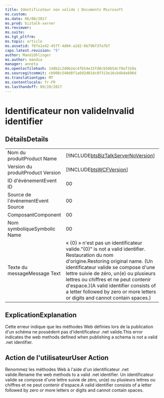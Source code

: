 ```yaml
---
title: Identificateur non valide | Documents Microsoft
ms.custom: 
ms.date: 06/08/2017
ms.prod: biztalk-server
ms.reviewer: 
ms.suite: 
ms.tgt_pltfrm: 
ms.topic: article
ms.assetid: f87e1e42-457f-4d04-a1d2-6b796f3fa7b7
caps.latest.revision: "5"
author: MandiOhlinger
ms.author: mandia
manager: anneta
ms.openlocfilehash: 148b2c2d0b2ec4fb54e15fd8cb50b5dcf0af310a
ms.sourcegitcommit: cb908c540d8f1a692d01dc8f313e16cb4b4e696d
ms.translationtype: MT
ms.contentlocale: fr-FR
ms.lasthandoff: 09/20/2017
---
```

# <a name="invalid-identifier"></a><span data-ttu-id="b7f9c-102">Identificateur non valide</span><span class="sxs-lookup"><span data-stu-id="b7f9c-102">Invalid identifier</span></span>
## <a name="details"></a><span data-ttu-id="b7f9c-103">Détails</span><span class="sxs-lookup"><span data-stu-id="b7f9c-103">Details</span></span>  
  
|||  
|-|-|  
|<span data-ttu-id="b7f9c-104">Nom du produit</span><span class="sxs-lookup"><span data-stu-id="b7f9c-104">Product Name</span></span>|[!INCLUDE[btsBizTalkServerNoVersion](../includes/btsbiztalkservernoversion-md.md)]|  
|<span data-ttu-id="b7f9c-105">Version du produit</span><span class="sxs-lookup"><span data-stu-id="b7f9c-105">Product Version</span></span>|[!INCLUDE[btsWCFVersion](../includes/btswcfversion-md.md)]|  
|<span data-ttu-id="b7f9c-106">ID d'événement</span><span class="sxs-lookup"><span data-stu-id="b7f9c-106">Event ID</span></span>|<span data-ttu-id="b7f9c-107">0</span><span class="sxs-lookup"><span data-stu-id="b7f9c-107">0</span></span>|  
|<span data-ttu-id="b7f9c-108">Source de l'événement</span><span class="sxs-lookup"><span data-stu-id="b7f9c-108">Event Source</span></span>|<span data-ttu-id="b7f9c-109">0</span><span class="sxs-lookup"><span data-stu-id="b7f9c-109">0</span></span>|  
|<span data-ttu-id="b7f9c-110">Composant</span><span class="sxs-lookup"><span data-stu-id="b7f9c-110">Component</span></span>|<span data-ttu-id="b7f9c-111">0</span><span class="sxs-lookup"><span data-stu-id="b7f9c-111">0</span></span>|  
|<span data-ttu-id="b7f9c-112">Nom symbolique</span><span class="sxs-lookup"><span data-stu-id="b7f9c-112">Symbolic Name</span></span>|<span data-ttu-id="b7f9c-113">0</span><span class="sxs-lookup"><span data-stu-id="b7f9c-113">0</span></span>|  
|<span data-ttu-id="b7f9c-114">Texte du message</span><span class="sxs-lookup"><span data-stu-id="b7f9c-114">Message Text</span></span>|<span data-ttu-id="b7f9c-115">« {0} » n'est pas un identificateur valide.</span><span class="sxs-lookup"><span data-stu-id="b7f9c-115">"{0}" is not a valid identifier.</span></span> <span data-ttu-id="b7f9c-116">Restauration du nom d'origine.</span><span class="sxs-lookup"><span data-stu-id="b7f9c-116">Restoring original name.</span></span> <span data-ttu-id="b7f9c-117">(Un identificateur valide se compose d'une lettre suivie de zéro, un(e) ou plusieurs lettres ou chiffres et ne peut contenir d'espace.)</span><span class="sxs-lookup"><span data-stu-id="b7f9c-117">(A valid identifier consists of a letter followed by zero or more letters or digits and cannot contain spaces.)</span></span>|  
  
## <a name="explanation"></a><span data-ttu-id="b7f9c-118">Explication</span><span class="sxs-lookup"><span data-stu-id="b7f9c-118">Explanation</span></span>  
 <span data-ttu-id="b7f9c-119">Cette erreur indique que les méthodes Web définies lors de la publication d'un schéma ne possèdent pas d'identificateur .net valide.</span><span class="sxs-lookup"><span data-stu-id="b7f9c-119">This error indicates the web methods defined when publishing a schema is not a valid .net identifier.</span></span>  
  
## <a name="user-action"></a><span data-ttu-id="b7f9c-120">Action de l'utilisateur</span><span class="sxs-lookup"><span data-stu-id="b7f9c-120">User Action</span></span>  
 <span data-ttu-id="b7f9c-121">Renommez les méthodes Web à l'aide d'un identificateur .net valide.</span><span class="sxs-lookup"><span data-stu-id="b7f9c-121">Rename the web methods to a valid .net identifier.</span></span> <span data-ttu-id="b7f9c-122">Un identificateur valide se compose d'une lettre suivie de zéro, un(e) ou plusieurs lettres ou chiffres et ne peut contenir d'espace.</span><span class="sxs-lookup"><span data-stu-id="b7f9c-122">A valid identifier consists of a letter followed by zero or more letters or digits and cannot contain spaces.</span></span>